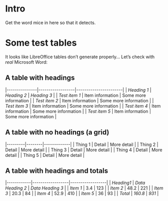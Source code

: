 # Intro

Get the word mice in here so that it detects.

# Some test tables

It looks like LibreOffice tables don’t generate properly… Let’s check with *real* Microsoft Word:

## A table with headings

|---------------|------------------|-----------------------|
| *Heading 1*   | *Heading 2*      | *Heading 3*           |
| *Test item 1* | Item information | Some more information |
| *Test item 2* | Item information | Some more information |
| *Test item 3* | Item information | Some more information |
| *Test item 4* | Item information | Some more information |
| *Test item 5* | Item information | Some more information |

## A table with no headings (a grid)

|---------|--------|-------------|
| Thing 1 | Detail | More detail |
| Thing 2 | Detail | More detail |
| Thing 3 | Detail | More detail |
| Thing 4 | Detail | More detail |
| Thing 5 | Detail | More detail |

## A table with headings and totals

|------------|------------------|------------------|
| *Heading1* | *Data Heading 2* | *Data Heading 3* |
| *Item 1*   | 3.4              | 123              |
| *Item 2*   | 48.2             | 221              |
| *Item 3*   | 20.3             | 84               |
| *Item 4*   | 52.9             | 410              |
| *Item 5*   | 36               | 93               |
| *Total*    | *160.8*          | *931*            |
